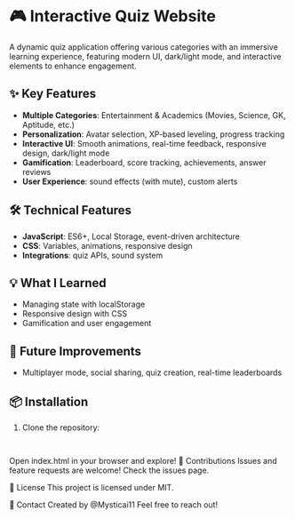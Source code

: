 # 🎮 Interactive Quiz Website

A dynamic quiz application offering various categories with an immersive learning experience, featuring modern UI, dark/light mode, and interactive elements to enhance engagement.


## ✨ Key Features
- **Multiple Categories**: Entertainment & Academics (Movies, Science, GK, Aptitude, etc.)
- **Personalization**: Avatar selection, XP-based leveling, progress tracking
- **Interactive UI**: Smooth animations, real-time feedback, responsive design, dark/light mode
- **Gamification**: Leaderboard, score tracking, achievements, answer reviews
- **User Experience**: sound effects (with mute), custom alerts

## 🛠️ Technical Features
- **JavaScript**: ES6+, Local Storage, event-driven architecture
- **CSS**: Variables, animations, responsive design
- **Integrations**: quiz APIs, sound system

## 💡 What I Learned
- Managing state with localStorage
- Responsive design with CSS
- Gamification and user engagement

## 🚀 Future Improvements
- Multiplayer mode, social sharing, quiz creation, real-time leaderboards

## 📦 Installation
1. Clone the repository:
   ```bash git clone https://github.com/mysticai11/FeF-QuizUp.git
  
Open index.html in your browser and explore!
🤝 Contributions
Issues and feature requests are welcome! Check the issues page.

📝 License
This project is licensed under MIT.

👤 Contact
Created by @Mysticai11 Feel free to reach out!
